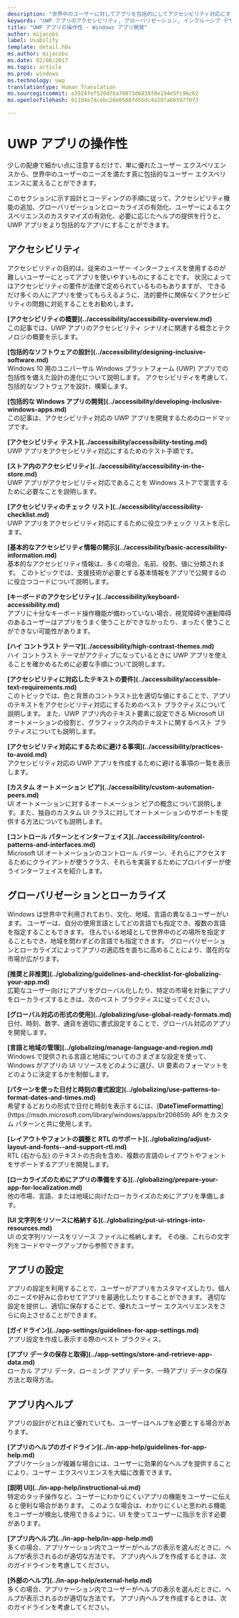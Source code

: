 ```yaml
---
description: "世界中のユーザーに対してアプリを包括的にしてアクセシビリティ対応にする方法について説明します。"
keywords: "UWP アプリのアクセシビリティ, グローバリゼーション, インクルーシブ デザイン アプリ, アクセシビリティ アプリの要件"
title: "UWP アプリの操作性 - Windows アプリ開発"
author: mijacobs
label: Usability
template: detail.hbs
ms.author: mijacobs
ms.date: 02/08/2017
ms.topic: article
ms.prod: windows
ms.technology: uwp
translationtype: Human Translation
ms.sourcegitcommit: a3924fef520d7ba70873d6838f8e194e5fc96c62
ms.openlocfilehash: 011d4e7dcebc20e0568fd5bdc4a207a66597f073

---
```

# <a name="usability-for-uwp-apps"></a>UWP アプリの操作性

<link rel="stylesheet" href="https://az835927.vo.msecnd.net/sites/uwp/Resources/css/custom.css">

少しの配慮で細かい点に注意するだけで、単に優れたユーザー エクスペリエンスから、世界中のユーザーのニーズを満たす真に包括的なユーザー エクスペリエンスに変えることができます。

このセクションに示す設計とコーディングの手順に従って、アクセシビリティ機能の追加、グローバリゼーションとローカライズの有効化、ユーザーによるエクスペリエンスのカスタマイズの有効化、必要に応じたヘルプの提供を行うと、UWP アプリをより包括的なアプリにすることができます。


## <a name="accessiblity"></a>アクセシビリティ

アクセシビリティの目的は、従来のユーザー インターフェイスを使用するのが難しいユーザーにとってアプリを使いやすいものにすることです。 状況によってはアクセシビリティの要件が法律で定められているものもありますが、 できるだけ多くの人にアプリを使ってもらえるように、法的要件に関係なくアクセシビリティの問題に対処することをお勧めします。

<div class="side-by-side">
<div class="side-by-side-content">
  <div class="side-by-side-content-left">
<p><b>[アクセシビリティの概要](../accessibility/accessibility-overview.md)</b> <br/> この記事では、UWP アプリのアクセシビリティ シナリオに関連する概念とテクノロジの概要を示します。</p>
  </div>
  <div class="side-by-side-content-right">
<p><b>[包括的なソフトウェアの設計](../accessibility/designing-inclusive-software.md)</b><br/>Windows 10 用のユニバーサル Windows プラットフォーム (UWP) アプリでの包括性を備えた設計の進化について説明します。  アクセシビリティを考慮して、包括的なソフトウェアを設計、構築します。</p>
  </div>
</div>
</div>

<div class="side-by-side">
<div class="side-by-side-content">
  <div class="side-by-side-content-left">
<p><b>[包括的な Windows アプリの開発](../accessibility/developing-inclusive-windows-apps.md)</b><br/> この記事は、アクセシビリティ対応の UWP アプリを開発するためのロードマップです。</p>
  </div>
  <div class="side-by-side-content-right">
<p><b>[アクセシビリティ テスト](../accessibility/accessibility-testing.md) </b><br/>UWP アプリをアクセシビリティ対応にするためのテスト手順です。</p>
  </div>
</div>
</div>

<div class="side-by-side">
<div class="side-by-side-content">
  <div class="side-by-side-content-left">
<p><b>[ストア内のアクセシビリティ](../accessibility/accessibility-in-the-store.md)</b><br/>UWP アプリがアクセシビリティ対応であることを Windows ストアで宣言するために必要なことを説明します。</p>
  </div>
  <div class="side-by-side-content-right">
<p><b>[アクセシビリティのチェック リスト](../accessibility/accessibility-checklist.md)</b><br/>UWP アプリをアクセシビリティ対応にするために役立つチェック リストを示します。</p>
  </div>
</div>
</div>

<div class="side-by-side">
<div class="side-by-side-content">
  <div class="side-by-side-content-left">
<p><b>[基本的なアクセシビリティ情報の開示](../accessibility/basic-accessibility-information.md)</b><br/>基本的なアクセシビリティ情報は、多くの場合、名前、役割、値に分類されます。 このトピックでは、支援技術が必要とする基本情報をアプリで公開するのに役立つコードについて説明します。</p>
  </div>
  <div class="side-by-side-content-right">
<p><b>[キーボードのアクセシビリティ](../accessibility/keyboard-accessibility.md)</b><br/>アプリに十分なキーボード操作機能が備わっていない場合、視覚障碍や運動障碍のあるユーザーはアプリをうまく使うことができなかったり、まったく使うことができない可能性があります。</p>
  </div>
</div>
</div>

<div class="side-by-side">
<div class="side-by-side-content">
  <div class="side-by-side-content-left">
<p><b>[ハイ コントラスト テーマ](../accessibility/high-contrast-themes.md)</b><br/>ハイ コントラスト テーマがアクティブになっているときに UWP アプリを使えることを確かめるために必要な手順について説明します。 </p>
  </div>
  <div class="side-by-side-content-right">
<p><b>[アクセシビリティに対応したテキストの要件](../accessibility/accessible-text-requirements.md)</b><br/>このトピックでは、色と背景のコントラスト比を適切な値にすることで、アプリのテキストをアクセシビリティ対応にするためのベスト プラクティスについて説明します。 また、UWP アプリ内のテキスト要素に設定できる Microsoft UI オートメーションの役割と、グラフィックス内のテキストに関するベスト プラクティスについても説明します。</p>
  </div>
</div>
</div>

<div class="side-by-side">
<div class="side-by-side-content">
  <div class="side-by-side-content-left">
<p><b>[アクセシビリティ対応にするために避ける事項](../accessibility/practices-to-avoid.md)</b><br/>アクセシビリティ対応の UWP アプリを作成するために避ける事項の一覧を表示します。</p>
  </div>
  <div class="side-by-side-content-right">
<p><b>[カスタム オートメーション ピア](../accessibility/custom-automation-peers.md)</b><br/>UI オートメーションに対するオートメーション ピアの概念について説明します。また、独自のカスタム UI クラスに対してオートメーションのサポートを提供する方法についても説明します。</p>
  </div>
</div>
</div>

<div class="side-by-side">
<div class="side-by-side-content">
  <div class="side-by-side-content-left">
<p><b>[コントロール パターンとインターフェイス](../accessibility/control-patterns-and-interfaces.md)</b><br/>Microsoft UI オートメーションのコントロール パターン、それらにアクセスするためにクライアントが使うクラス、それらを実装するためにプロバイダーが使うインターフェイスを紹介します。</p>
  </div>
  <div class="side-by-side-content-right">
<p><b></b>   
</p>
  </div>
</div>
</div>



## <a name="globalization-and-localization"></a>グローバリゼーションとローカライズ

Windows は世界中で利用されており、文化、地域、言語の異なるユーザーがいます。 ユーザーは、自分の使用言語としてどの言語でも指定でき、複数の言語を指定することもできます。 住んでいる地域として世界中のどの場所を指定することもでき、地域を問わずどの言語でも指定できます。 グローバリゼーションとローカライズによってアプリの適応性を直ちに高めることにより、潜在的な市場が広がります。

<div class="side-by-side">
<div class="side-by-side-content">
  <div class="side-by-side-content-left">
<p><b>[推奨と非推奨](../globalizing/guidelines-and-checklist-for-globalizing-your-app.md)</b><br/>広範なユーザー向けにアプリをグローバル化したり、特定の市場を対象にアプリをローカライズするときは、次のベスト プラクティスに従ってください。</p>
  </div>
  <div class="side-by-side-content-right">
<p><b>[グローバル対応の形式の使用](../globalizing/use-global-ready-formats.md)</b><br/>日付、時刻、数字、通貨を適切に書式設定することで、グローバル対応のアプリを開発します。</p>
  </div>
</div>
</div>

<div class="side-by-side">
<div class="side-by-side-content">
  <div class="side-by-side-content-left">
<p><b>[言語と地域の管理](../globalizing/manage-language-and-region.md)</b><br/>Windows で提供される言語と地域についてのさまざまな設定を使って、Windows がアプリの UI リソースをどのように選び、UI 要素のフォーマットをどのように決定するかを制御します。</p>
  </div>
  <div class="side-by-side-content-right">
<p><b>[パターンを使った日付と時刻の書式設定](../globalizing/use-patterns-to-format-dates-and-times.md)</b><br/>希望するどおりの形式で日付と時刻を表示するには、[<strong>DateTimeFormatting</strong>](https://msdn.microsoft.com/library/windows/apps/br206859) API をカスタム パターンと共に使用します。</p>
  </div>
</div>
</div>

<div class="side-by-side">
<div class="side-by-side-content">
  <div class="side-by-side-content-left">
<p><b>[レイアウトやフォントの調整と RTL のサポート](../globalizing/adjust-layout-and-fonts--and-support-rtl.md)</b><br/>RTL (右から左) のテキストの方向を含め、複数の言語のレイアウトやフォントをサポートするアプリを開発します。</p>
  </div>
  <div class="side-by-side-content-right">
<p><b>[ローカライズのためにアプリの準備をする](../globalizing/prepare-your-app-for-localization.md)</b><br/>他の市場、言語、または地域に向けたローカライズのためにアプリを準備します。</p>
  </div>
</div>
</div>

<div class="side-by-side">
<div class="side-by-side-content">
  <div class="side-by-side-content-left">
<p><b>[UI 文字列をリソースに格納する](../globalizing/put-ui-strings-into-resources.md)</b><br/>UI の文字列リソースをリソース ファイルに格納します。 その後、これらの文字列をコードやマークアップから参照できます。</p>
  </div>
  <div class="side-by-side-content-right">
<b></b>   
<p></p>
  </div>
</div>
</div>


## <a name="app-settings"></a>アプリの設定

アプリの設定を利用することで、ユーザーがアプリをカスタマイズしたり、個人のニーズや好みに合わせてアプリを最適化したりすることができます。 適切な設定を提供し、適切に保存することで、優れたユーザー エクスペリエンスをさらに向上させることができます。

<div class="side-by-side">
<div class="side-by-side-content">
  <div class="side-by-side-content-left">
<p><b>[ガイドライン](../app-settings/guidelines-for-app-settings.md)</b><br/>アプリ設定を作成し表示する際のベスト プラクティス。</p>
  </div>
  <div class="side-by-side-content-right">
<p><b>[アプリ データの保存と取得](../app-settings/store-and-retrieve-app-data.md)</b><br/>ローカル アプリ データ、ローミング アプリ データ、一時アプリ データの保存方法と取得方法。</p>
  </div>
</div>
</div>

## <a name="in-app-help"></a>アプリ内ヘルプ
アプリの設計がどれほど優れていても、ユーザーはヘルプを必要とする場合があります。

<div class="side-by-side">
<div class="side-by-side-content">
  <div class="side-by-side-content-left">
<p><b>[アプリのヘルプのガイドライン](../in-app-help/guidelines-for-app-help.md)</b><br/>アプリケーションが複雑な場合には、ユーザーに効果的なヘルプを提供することにより、ユーザー エクスペリエンスを大幅に改善できます。
</p>
  </div>
  <div class="side-by-side-content-right">
<p><b>[説明 UI](../in-app-help/instructional-ui.md)</b><br/>特定のタッチ操作など、ユーザーにわかりにくいアプリの機能をユーザーに伝えると便利な場合があります。 このような場合は、わかりにくいと思われる機能をユーザーが検出し使用できるように、UI を使ってユーザーに指示を示す必要があります。</p>
  </div>
</div>
</div>

<div class="side-by-side">
<div class="side-by-side-content">
  <div class="side-by-side-content-left">
<p><b>[アプリ内ヘルプ](../in-app-help/in-app-help.md)</b><br/>多くの場合、アプリケーション内でユーザーがヘルプの表示を選んだときに、ヘルプが表示されるのが適切な方法です。 アプリ内ヘルプを作成するときは、次のガイドラインを考慮してください。</p>
  </div>
  <div class="side-by-side-content-right">
<p><b>[外部のヘルプ](../in-app-help/external-help.md)</b><br/>多くの場合、アプリケーション内でユーザーがヘルプの表示を選んだときに、ヘルプが表示されるのが適切な方法です。 アプリ内ヘルプを作成するときは、次のガイドラインを考慮してください。</p>
  </div>
</div>
</div>



<!--HONumber=Dec16_HO2-->


